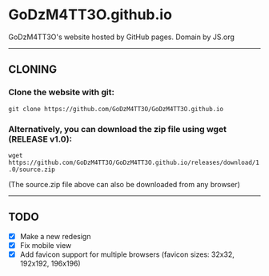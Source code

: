 # GoDzM4TT3O.github.io
GoDzM4TT3O's website hosted by GitHub pages. Domain by JS.org
***
## CLONING
### Clone the website with git:
`git clone https://github.com/GoDzM4TT3O/GoDzM4TT3O.github.io`
### Alternatively, you can download the zip file using wget (RELEASE v1.0):
`wget https://github.com/GoDzM4TT3O/GoDzM4TT3O.github.io/releases/download/1.0/source.zip`

(The source.zip file above can also be downloaded from any browser)
***
## TODO
- [x] Make a new redesign
- [x] Fix mobile view
- [x] Add favicon support for multiple browsers (favicon sizes: 32x32, 192x192, 196x196)
